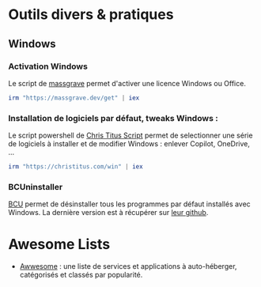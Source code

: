 # Outils divers & pratiques

## Windows

### Activation Windows

Le script de [massgrave](https://massgrave.dev/) permet d'activer une licence Windows ou Office.

```PowerShell
irm "https://massgrave.dev/get" | iex
```

### Installation de logiciels par défaut, tweaks Windows :

Le script powershell de [Chris Titus Script](https://github.com/christitustech/winutil) permet de selectionner une série de logiciels à installer et de modifier Windows : enlever Copilot, OneDrive, ...

```PowerShell
irm "https://christitus.com/win" | iex
```

### BCUninstaller

[BCU](https://www.bcuninstaller.com/) permet de désinstaller tous les programmes par défaut installés avec Windows. La dernière version est à récupérer sur [leur github](https://github.com/Klocman/Bulk-Crap-Uninstaller/releases/latest).

# Awesome Lists

- [Awwesome](https://awweso.me/) : une liste de services et applications à auto-héberger, catégorisés et classés par popularité.
